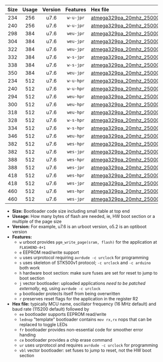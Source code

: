 |Size|Usage|Version|Features|Hex file|
|:-:|:-:|:-:|:-:|:--|
|234|256|u7.6|`w-u-jpr`|[atmega329pa_20mhz_250000bps_ur_vbl.hex](https://raw.githubusercontent.com/stefanrueger/urboot/main/atmega329pa_20mhz_250000bps_ur_vbl.hex)|
|240|256|u7.6|`w-u-jpr`|[atmega329pa_20mhz_250000bps_lednop_ur_vbl.hex](https://raw.githubusercontent.com/stefanrueger/urboot/main/atmega329pa_20mhz_250000bps_lednop_ur_vbl.hex)|
|298|384|u7.6|`weu-jpr`|[atmega329pa_20mhz_250000bps_ee_ur_vbl.hex](https://raw.githubusercontent.com/stefanrueger/urboot/main/atmega329pa_20mhz_250000bps_ee_ur_vbl.hex)|
|304|384|u7.6|`weu-jpr`|[atmega329pa_20mhz_250000bps_ee_lednop_ur_vbl.hex](https://raw.githubusercontent.com/stefanrueger/urboot/main/atmega329pa_20mhz_250000bps_ee_lednop_ur_vbl.hex)|
|322|384|u7.6|`weu-jpr`|[atmega329pa_20mhz_250000bps_ee_lednop_fr_ur_vbl.hex](https://raw.githubusercontent.com/stefanrueger/urboot/main/atmega329pa_20mhz_250000bps_ee_lednop_fr_ur_vbl.hex)|
|332|384|u7.6|`w-s-jpr`|[atmega329pa_20mhz_250000bps_vbl.hex](https://raw.githubusercontent.com/stefanrueger/urboot/main/atmega329pa_20mhz_250000bps_vbl.hex)|
|338|384|u7.6|`w-s-jpr`|[atmega329pa_20mhz_250000bps_lednop_vbl.hex](https://raw.githubusercontent.com/stefanrueger/urboot/main/atmega329pa_20mhz_250000bps_lednop_vbl.hex)|
|350|384|u7.6|`weu-jpr`|[atmega329pa_20mhz_250000bps_ee_lednop_fr_ce_ur_vbl.hex](https://raw.githubusercontent.com/stefanrueger/urboot/main/atmega329pa_20mhz_250000bps_ee_lednop_fr_ce_ur_vbl.hex)|
|234|512|u7.6|`w-u-hpr`|[atmega329pa_20mhz_250000bps_ur.hex](https://raw.githubusercontent.com/stefanrueger/urboot/main/atmega329pa_20mhz_250000bps_ur.hex)|
|240|512|u7.6|`w-u-hpr`|[atmega329pa_20mhz_250000bps_lednop_ur.hex](https://raw.githubusercontent.com/stefanrueger/urboot/main/atmega329pa_20mhz_250000bps_lednop_ur.hex)|
|294|512|u7.6|`weu-hpr`|[atmega329pa_20mhz_250000bps_ee_ur.hex](https://raw.githubusercontent.com/stefanrueger/urboot/main/atmega329pa_20mhz_250000bps_ee_ur.hex)|
|300|512|u7.6|`weu-hpr`|[atmega329pa_20mhz_250000bps_ee_lednop_ur.hex](https://raw.githubusercontent.com/stefanrueger/urboot/main/atmega329pa_20mhz_250000bps_ee_lednop_ur.hex)|
|318|512|u7.6|`weu-hpr`|[atmega329pa_20mhz_250000bps_ee_lednop_fr_ur.hex](https://raw.githubusercontent.com/stefanrueger/urboot/main/atmega329pa_20mhz_250000bps_ee_lednop_fr_ur.hex)|
|328|512|u7.6|`w-s-hpr`|[atmega329pa_20mhz_250000bps.hex](https://raw.githubusercontent.com/stefanrueger/urboot/main/atmega329pa_20mhz_250000bps.hex)|
|334|512|u7.6|`w-s-hpr`|[atmega329pa_20mhz_250000bps_lednop.hex](https://raw.githubusercontent.com/stefanrueger/urboot/main/atmega329pa_20mhz_250000bps_lednop.hex)|
|346|512|u7.6|`weu-hpr`|[atmega329pa_20mhz_250000bps_ee_lednop_fr_ce_ur.hex](https://raw.githubusercontent.com/stefanrueger/urboot/main/atmega329pa_20mhz_250000bps_ee_lednop_fr_ce_ur.hex)|
|382|512|u7.6|`wes-hpr`|[atmega329pa_20mhz_250000bps_ee.hex](https://raw.githubusercontent.com/stefanrueger/urboot/main/atmega329pa_20mhz_250000bps_ee.hex)|
|382|512|u7.6|`wes-jpr`|[atmega329pa_20mhz_250000bps_ee_vbl.hex](https://raw.githubusercontent.com/stefanrueger/urboot/main/atmega329pa_20mhz_250000bps_ee_vbl.hex)|
|388|512|u7.6|`wes-hpr`|[atmega329pa_20mhz_250000bps_ee_lednop.hex](https://raw.githubusercontent.com/stefanrueger/urboot/main/atmega329pa_20mhz_250000bps_ee_lednop.hex)|
|388|512|u7.6|`wes-jpr`|[atmega329pa_20mhz_250000bps_ee_lednop_vbl.hex](https://raw.githubusercontent.com/stefanrueger/urboot/main/atmega329pa_20mhz_250000bps_ee_lednop_vbl.hex)|
|418|512|u7.6|`wes-hpr`|[atmega329pa_20mhz_250000bps_ee_lednop_fr.hex](https://raw.githubusercontent.com/stefanrueger/urboot/main/atmega329pa_20mhz_250000bps_ee_lednop_fr.hex)|
|418|512|u7.6|`wes-jpr`|[atmega329pa_20mhz_250000bps_ee_lednop_fr_vbl.hex](https://raw.githubusercontent.com/stefanrueger/urboot/main/atmega329pa_20mhz_250000bps_ee_lednop_fr_vbl.hex)|
|460|512|u7.6|`wes-hpr`|[atmega329pa_20mhz_250000bps_ee_lednop_fr_ce.hex](https://raw.githubusercontent.com/stefanrueger/urboot/main/atmega329pa_20mhz_250000bps_ee_lednop_fr_ce.hex)|
|460|512|u7.6|`wes-jpr`|[atmega329pa_20mhz_250000bps_ee_lednop_fr_ce_vbl.hex](https://raw.githubusercontent.com/stefanrueger/urboot/main/atmega329pa_20mhz_250000bps_ee_lednop_fr_ce_vbl.hex)|

- **Size:** Bootloader code size including small table at top end
- **Useage:** How many bytes of flash are needed, ie, HW boot section or a multiple of the page size
- **Version:** For example, u7.6 is an urboot version, o5.2 is an optiboot version
- **Features:**
  + `w` urboot provides `pgm_write_page(sram, flash)` for the application at `FLASHEND-4+1`
  + `e` EEPROM read/write support
  + `u` uses urprotocol requiring `avrdude -c urclock` for programming
  + `s` uses skeleton of STK500v1 protocol; `-c urclock` and `-c arduino` both work
  + `h` hardware boot section: make sure fuses are set for reset to jump to boot section
  + `j` vector bootloader: uploaded applications *need to be patched externally*, eg, using `avrdude -c urclock`
  + `p` bootloader protects itself from being overwritten
  + `r` preserves reset flags for the application in the register R2
- **Hex file:** typically MCU name, oscillator frequency (16 MHz default) and baud rate (115200 default) followed by
  + `ee` bootloader supports EEPROM read/write
  + `lednop` "template" bootloader contains `mov rx,rx` nops that can be replaced to toggle LEDs
  + `fr` bootloader provides non-essential code for smoother error handing
  + `ce` bootloader provides a chip erase command
  + `ur` uses urprotocol and requires `avrdude -c urclock` for programming
  + `vbl` vector bootloader: set fuses to jump to reset, not the HW boot section
